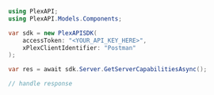 <!-- Start SDK Example Usage [usage] -->
```csharp
using PlexAPI;
using PlexAPI.Models.Components;

var sdk = new PlexAPISDK(
    accessToken: "<YOUR_API_KEY_HERE>",
    xPlexClientIdentifier: "Postman"
);

var res = await sdk.Server.GetServerCapabilitiesAsync();

// handle response
```
<!-- End SDK Example Usage [usage] -->